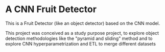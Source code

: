 # A CNN Fruit Detector
 This is a Fruit Detector (like an object detector) based on the CNN model.

 This project was conceived as a study purpose project, to explore object detection methodologies like the "pyramid and sliding" method and to explore CNN hyperparametrization and ETL to merge different datasets 

